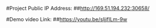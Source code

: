 #Project Public IP Address:
##http://169.51.194.232:30658/


#Demo video Link:
##https://youtu.be/sljjfILm-9w
